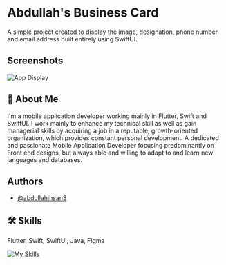 
# Abdullah's Business Card

A simple project created to display the image, designation, phone number and email address built entirely using SwiftUI.



## Screenshots

![App Display](https://drive.google.com/file/d/1ozAFkN4uPL_opFwwfiSAbo_ZybfBjcl0/view?usp=sharing)


## 🚀 About Me
I'm a mobile application developer working mainly in Flutter, Swift and SwiftUI. I work mainly to enhance my technical skill as well as gain managerial skills by acquiring a job in a reputable, growth-oriented organization, which provides constant personal development. A dedicated and passionate Mobile Application Developer focusing predominantly on Front end designs, but always able and willing to adapt to and learn new languages and databases.


## Authors

- [@abdullahihsan3](https://www.github.com/abdullahihsan3)


## 🛠 Skills
Flutter, Swift, SwiftUI, Java, Figma



[![My Skills](https://skills.thijs.gg/icons?i=flutter,dart,swift,java,mongodb)](https://skills.thijs.gg)





